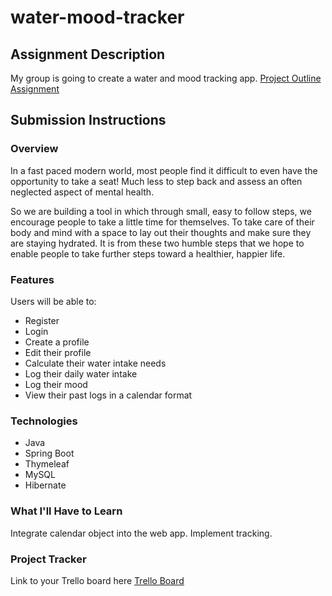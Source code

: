 # water-mood-tracker
## Assignment Description
My group is going to create a water and mood tracking app.
[Project Outline Assignment](https://education.launchcode.org/liftoff/modules/assignments/project-outline)

## Submission Instructions

### Overview
In a fast paced modern world, most people find it difficult to even have the opportunity to take a seat! Much less to step back and assess an often neglected aspect of mental health.

So we are building a tool in which through small, easy to follow steps, we encourage people to take a little time for themselves. To take care of their body and mind with a space to lay out their thoughts and make sure they are staying hydrated. It is from these two humble steps that we hope to enable people to take further steps toward a healthier, happier life.
### Features
Users will be able to:
 * Register
 * Login
 * Create a profile
 * Edit their profile
 * Calculate their water intake needs
 * Log their daily water intake
 * Log their mood
 * View their past logs in a calendar format
### Technologies
 * Java
 * Spring Boot
 * Thymeleaf
 * MySQL
 * Hibernate
### What I'll Have to Learn
Integrate calendar object into the web app. Implement tracking. 
### Project Tracker
Link to your Trello board here
[Trello Board](https://trello.com/invite/b/66O3VvWv/ATTI915b2e227bd23a608bf47525907fd9e9048F29F8/liftoff-project)
